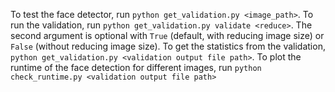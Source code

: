 To test the face detector, run `python get_validation.py <image_path>`.
To run the validation, run `python get_validation.py validate <reduce>`. The second argument is optional with `True` (default, with reducing image size) or `False` (without reducing image size).
To get the statistics from the validation, `python get_validation.py <validation output file path>`.
To plot the runtime of the face detection for different images, run `python check_runtime.py <validation output file path>`